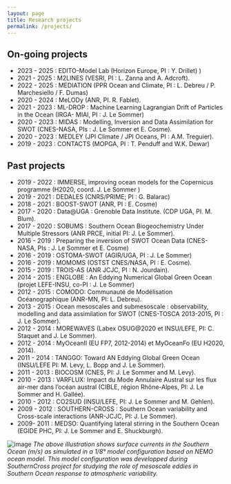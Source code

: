 ```yaml
---
layout: page
title: Research projects
permalink: /projects/
---
```


## On-going projects
 - 2023 - 2025 : EDITO-Model Lab (Horizon Europe, PI : Y. Drillet) )
 - 2021 - 2025 : M2LINES (VESRI, PI : L. Zanna and A. Adcroft).
 - 2022 - 2025 : MEDIATION (PPR Ocean and Climate, PI : L. Debreu / P. Marchesiello / F. Dumas) 
 - 2020 - 2024 : MeLODy (ANR, PI. R. Fablet).
 - 2021 - 2023 : ML-DROP : Machine Learning Lagrangian Drift of Particles in the Ocean (IRGA- MIAI, PI : J. Le Sommer) 
 - 2020 - 2023 : MIDAS : Modelling, Inversion and Data Assimilation for SWOT (CNES-NASA, PIs : J. Le Sommer et E. Cosme).
 - 2020 - 2023 : MEDLEY (JPI Climate / JPI Oceans, PI : A.M. Treguier).
 - 2019 - 2023 : CONTACTS (MOPGA, PI : T. Penduff and W.K. Dewar)

## Past projects
 - 2019 - 2022 : IMMERSE, improving ocean models for the Copernicus programme (H2020, coord. J. Le Sommer )
 - 2019 - 2021 : DEDALES (CNRS/PRIME; PI : G. Balarac)
 - 2018 - 2021 : BOOST-SWOT (ANR, PI : E. Cosme)
 - 2017 - 2020 : Data@UGA : Grenoble Data Institute. (CDP UGA, PI. M. Blum).
 - 2017 - 2020 : SOBUMS : Southern Ocean Biogeochemistry Under Multiple Stressors (ANR PRCE, initial PI: J. Le Sommer).
 - 2016 - 2019 : Preparing the inversion of SWOT Ocean Data (CNES-NASA, PIs : J. Le Sommer et E. Cosme)
 - 2016 - 2019 : OSTOMA-SWOT (AGIR/UGA, PI : J. Le Sommer)
 - 2016 - 2019 : MOMOMS (OSTST CNES/NASA, PI : E. Cosme).
 - 2015 - 2019 : TROIS-AS (ANR JCJC, PI : N. Jourdain).
 - 2014 - 2015 : ENGLOBE : An Eddying Numerical Global Green Ocean (projet LEFE-INSU, co-PI : J. Le Sommer)
 - 2012 - 2015 : COMODO: Communauté de Modélisation Océanographique (ANR-MN, PI: L. Debreu). 
 - 2013 - 2015 : Ocean mesoscales and submesoscale : observability, modelling and data assimilation for SWOT (CNES-TOSCA 2013-2015, PI : J. Le Sommer).
 - 2012 - 2014 : MOREWAVES (Labex OSUG@2020 et INSU/LEFE, PI: C. Staquet and J. Le Sommer). 
 - 2012 - 2014 : MyOceanII (EU FP7, 2012-2014) et MyOceanFo (EU H2020, 2014).
 - 2011 - 2014 : TANGGO: Toward AN Eddying Global Green Ocean (INSU/LEFE PI: M. Levy, L. Bopp and J. Le Sommer). 
 - 2011 - 2013 : BIOCOSM (CNES, PI: J. Le Sommer and M. Levy).
 - 2010 - 2013 : VARFLUX: Impact du Mode Annulaire Austral sur les flux air-mer dans l’océan austral (CIBLE, région Rhône-Alpes, PI: J. Le Sommer and H. Gallée).
 - 2010 - 2012 : CO2SUD (INSU/LEFE, PI: J. Le Sommer and M. Gehlen).
 - 2009 - 2012 : SOUTHERN-CROSS : Southern Ocean variability and Cross-scale interactions (ANR-JCJC, PI: J. Le Sommer).
 - 2009- 2011 : MEDSO: Quantifying lateral stirring in the Southern Ocean (EGIDE PHC, PI: J. Le Sommer and E. Shuckburgh).

![image]({{site.baseurl}}/img/PERIANT8.png "Southern Ocean surface currents")
*The above illustration shows surface currents in the Southern Ocean (m/s) as simulated in a 1/8° model configuration based on NEMO ocean model. This model configuration was developped during SouthernCross project for studying the role of mesoscale eddies in Southern Ocean response to atmospheric variability.* 
